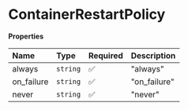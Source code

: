 # ContainerRestartPolicy

**Properties**

| Name       | Type     | Required | Description  |
| :--------- | :------- | :------- | :----------- |
| always     | `string` | ✅       | "always"     |
| on_failure | `string` | ✅       | "on_failure" |
| never      | `string` | ✅       | "never"      |
